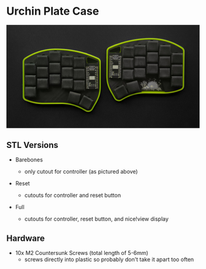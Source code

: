 # Urchin Plate Case #

![urchin in fluorescent yellow](../../gallery/case/carrefinho/urchin_case_1.jpg)

## STL Versions ##

- Barebones
  - only cutout for controller (as pictured above)

- Reset
  - cutouts for controller and reset button

- Full
  - cutouts for controller, reset button, and nice!view display

## Hardware ##

- 10x M2 Countersunk Screws (total length of 5-6mm)
  - screws directly into plastic so probably don't take it apart too often
